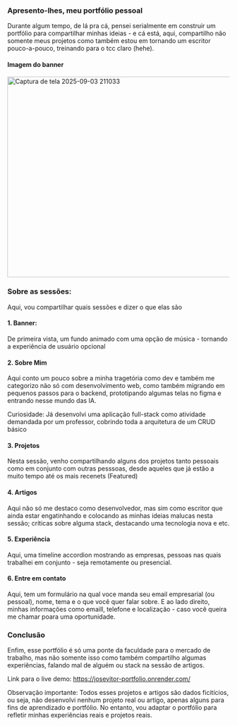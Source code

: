 ### Apresento-lhes, meu portfólio pessoal

Durante algum tempo, de lá pra cá, pensei serialmente em construir um portfólio para compartilhar minhas ideias - e cá está,
aqui, compartilho não somente meus projetos como também estou em tornando  um escritor pouco-a-pouco, treinando para o tcc claro (hehe).

#### Imagem do banner
<img width="959" height="455" alt="Captura de tela 2025-09-03 211033" src="https://github.com/user-attachments/assets/1bc3f1a4-4405-4452-9944-a1624f09aa67" />

### Sobre as sessões:

Aqui, vou compartilhar quais sessões e dizer o que elas são

#### 1. Banner:
De primeira vista, um fundo animado com uma opção de música - tornando a experiência de usuário opcional

#### 2. Sobre Mim
Aqui conto um pouco sobre a minha tragetória como dev e também me categorizo não só com desenvolvimento web,
como também migrando em pequenos passos para o backend, prototipando algumas telas no figma e entrando nesse mundo das IA.

Curiosidade: Já desenvolvi uma aplicação full-stack como atividade
demandada por um professor, cobrindo toda a arquitetura de um CRUD básico

#### 3. Projetos
Nesta sessão, venho compartilhando alguns dos projetos tanto pessoais como em conjunto com outras pesssoas,
desde aqueles que já estão a muito tempo até os mais recenets (Featured)

#### 4. Artigos
Aqui não só me destaco como desenvolvedor, mas sim como escritor que ainda estar engatinhando e colocando as minhas
ideias malucas nesta sessão; críticas sobre alguma stack, destacando uma tecnologia nova e etc.

#### 5. Experiência
Aqui, uma timeline accordion mostrando as empresas, pessoas nas quais trabalhei em conjunto - seja remotamente ou presencial.

#### 6. Entre em contato
Aqui, tem um formulário na qual voce manda seu email empresarial (ou pessoal), nome, tema e o que você quer falar sobre.
E ao lado direito, minhas informações como emaill, telefone e localização - caso você queira me chamar poara uma oportunidade.

### Conclusão
Enfim, esse portfólio é só uma ponte da faculdade para o mercado de trabalho, mas não somente isso como também compartilho algumas experiências,
falando mal de alguém ou stack na sessão de artigos.

Link para o live demo: https://josevitor-portfolio.onrender.com/

Observação importante: Todos esses projetos e artigos são dados ficitícios, ou seja,
não desenvolvi nenhum projeto real ou artigo, apenas alguns para fins de aprendizado e portfólio.
No entanto, vou adaptar o portfólio para refletir minhas experiências reais e projetos reais.
